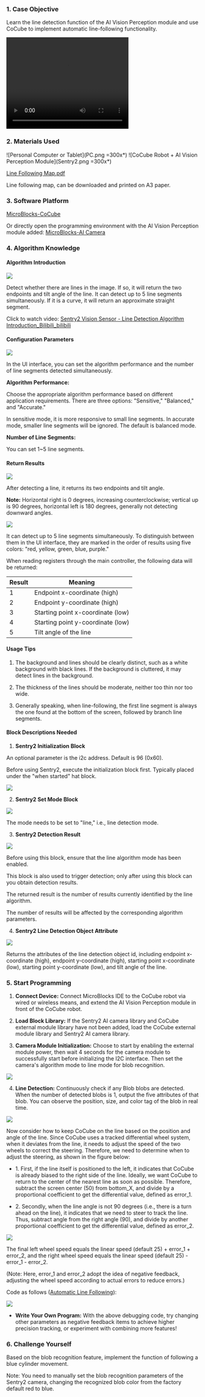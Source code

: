 ### 1. Case Objective

Learn the line detection function of the AI Vision Perception module and use CoCube to implement automatic line-following functionality.

<video width="320" height="240" controls>
  <source src="line.mp4" type="video/mp4">
</video>

### 2. Materials Used

![Personal Computer or Tablet](PC.png =300x*)
![CoCube Robot + AI Vision Perception Module](Sentry2.png =300x*)

[Line Following Map.pdf](map.pdf)

Line following map, can be downloaded and printed on A3 paper.

### 3. Software Platform

[MicroBlocks-CoCube](https://microblocksfun.cn/run/microblocks.html#scripts=GP%20Scripts%0Adepends%20%27CoCube%27)

Or directly open the programming environment with the AI Vision Perception module added: [MicroBlocks-AI Camera](https://microblocksfun.cn/run/microblocks.html#scripts=GP%20Scripts%0Adepends%20%27CoCube%20Module%27%20%27Sentry2%20AI%20camera%27)

### 4. Algorithm Knowledge

#### Algorithm Introduction

![](image-2.png)

Detect whether there are lines in the image. If so, it will return the two endpoints and tilt angle of the line. It can detect up to 5 line segments simultaneously. If it is a curve, it will return an approximate straight segment.

Click to watch video: [Sentry2 Vision Sensor - Line Detection Algorithm Introduction_Bilibili_bilibili](https://www.bilibili.com/video/BV1de4y137QU/)

#### Configuration Parameters

![](image-1.png)

In the UI interface, you can set the algorithm performance and the number of line segments detected simultaneously.

**Algorithm Performance:**

Choose the appropriate algorithm performance based on different application requirements. There are three options: "Sensitive," "Balanced," and "Accurate."

In sensitive mode, it is more responsive to small line segments. In accurate mode, smaller line segments will be ignored. The default is balanced mode.

**Number of Line Segments:**

You can set 1~5 line segments.

#### Return Results

![](image-3.png)

After detecting a line, it returns its two endpoints and tilt angle.

**Note:** Horizontal right is 0 degrees, increasing counterclockwise; vertical up is 90 degrees, horizontal left is 180 degrees, generally not detecting downward angles.

![](image.png)

It can detect up to 5 line segments simultaneously. To distinguish between them in the UI interface, they are marked in the order of results using five colors: "red, yellow, green, blue, purple."

When reading registers through the main controller, the following data will be returned:

| **Result** | **Meaning**      |
| ------ | ----------- |
| 1      | Endpoint x-coordinate (high) |
| 2      | Endpoint y-coordinate (high) |
| 3      | Starting point x-coordinate (low) |
| 4      | Starting point y-coordinate (low) |
| 5      | Tilt angle of the line     |

#### **Usage Tips**

1. The background and lines should be clearly distinct, such as a white background with black lines. If the background is cluttered, it may detect lines in the background.

2. The thickness of the lines should be moderate, neither too thin nor too wide.

3. Generally speaking, when line-following, the first line segment is always the one found at the bottom of the screen, followed by branch line segments.

#### **Block Descriptions Needed**

1. **Sentry2 Initialization Block**

An optional parameter is the i2c address. Default is 96 (0x60).

Before using Sentry2, execute the initialization block first. Typically placed under the "when started" hat block.

![](init.png)

2. **Sentry2 Set Mode Block**

![](<setmodeline.png>)

The mode needs to be set to "line," i.e., line detection mode.

3. **Sentry2 Detection Result**

![](result.png)

Before using this block, ensure that the line algorithm mode has been enabled.

This block is also used to trigger detection; only after using this block can you obtain detection results.

The returned result is the number of results currently identified by the line algorithm.

The number of results will be affected by the corresponding algorithm parameters.

4. **Sentry2 Line Detection Object Attribute**

![](linedetect.png)

Returns the attributes of the line detection object id, including endpoint x-coordinate (high), endpoint y-coordinate (high), starting point x-coordinate (low), starting point y-coordinate (low), and tilt angle of the line.

### 5. Start Programming

1. **Connect Device:** Connect MicroBlocks IDE to the CoCube robot via wired or wireless means, and extend the AI Vision Perception module in front of the CoCube robot.

2. **Load Block Library:** If the Sentry2 AI camera library and CoCube external module library have not been added, load the CoCube external module library and Sentry2 AI camera library.

3. **Camera Module Initialization:** Choose to start by enabling the external module power, then wait 4 seconds for the camera module to successfully start before initializing the I2C interface. Then set the camera's algorithm mode to line mode for blob recognition.

![](linedetectinit.png)

4. **Line Detection:** Continuously check if any Blob blobs are detected. When the number of detected blobs is 1, output the five attributes of that blob. You can observe the position, size, and color tag of the blob in real time.

![](detectresult.png)

Now consider how to keep CoCube on the line based on the position and angle of the line. Since CoCube uses a tracked differential wheel system, when it deviates from the line, it needs to adjust the speed of the two wheels to correct the steering. Therefore, we need to determine when to adjust the steering, as shown in the figure below:

* 1\. First, if the line itself is positioned to the left, it indicates that CoCube is already biased to the right side of the line. Ideally, we want CoCube to return to the center of the nearest line as soon as possible. Therefore, subtract the screen center (50) from bottom_X, and divide by a proportional coefficient to get the differential value, defined as error_1.

* 2\. Secondly, when the line angle is not 90 degrees (i.e., there is a turn ahead on the line), it indicates that we need to steer to track the line. Thus, subtract angle from the right angle (90), and divide by another proportional coefficient to get the differential value, defined as error_2.

![](Screenshot.png)

The final left wheel speed equals the linear speed (default 25) + error_1 + error_2, and the right wheel speed equals the linear speed (default 25) - error_1 - error_2.

(Note: Here, error_1 and error_2 adopt the idea of negative feedback, adjusting the wheel speed according to actual errors to reduce errors.)

Code as follows ([Automatic Line Following](https://microblocks.fun/run/microblocks.html#scripts=GP%20Script%0Adepends%20%27CoCube%27%20%27Sentry2%20AI%20camera%27%0A%0Ascript%20681%2084%20%7B%0AwhenButtonPressed%20%27A%27%0Aforever%20%7B%0A%20%20if%20%28%28Sentry2_detect_result%200%29%20%3D%3D%201%29%20%7B%0A%20%20%20%20bottom_x%20%3D%20%28%27Sentry2%20detect%20lineobj%27%201%20%27bottomX%27%29%0A%20%20%20%20angle%20%3D%20%28%27Sentry2%20detect%20lineobj%27%201%20%27angle%27%29%0A%20%20%20%20wheel_error%20%3D%20%28%28%28bottom_x%20-%2050%29%20%2F%206%29%20%2B%20%28%2890%20-%20angle%29%20%2F%206%29%29%0A%20%20%20%20%27CoCube%20set%20wheel%27%20%2825%20%2B%20wheel_error%29%20%2825%20-%20wheel_error%29%0A%20%20%20%20waitMillis%2030%0A%20%20%7D%0A%7D%0A%7D%0A%0A)):

![](scriptImage560372.png)

* **Write Your Own Program:** With the above debugging code, try changing other parameters as negative feedback items to achieve higher precision tracking, or experiment with combining more features!

### 6. Challenge Yourself

Based on the blob recognition feature, implement the function of following a blue cylinder movement.

Note: You need to manually set the blob recognition parameters of the Sentry2 camera, changing the recognized blob color from the factory default red to blue.